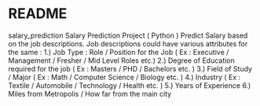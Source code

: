# README
salary_prediction Salary Prediction Project ( Python ) Predict Salary based on the job descriptions. Job descriptions could have various attributes for the same : 1.) Job Type : Role / Position for the Job ( Ex : Executive / Management / Fresher / Mid Level Roles etc.) 2.) Degree of Education required for the job ( Ex : Masters / PHD / Bachelors etc. ) 3.) Field of Study / Major ( Ex : Math / Computer Science / Biology etc. ) 4.) Industry ( Ex : Textile / Automobile / Technology / Health etc. ) 5.) Years of Experience 6.) Miles from Metropolis / How far from the main city
